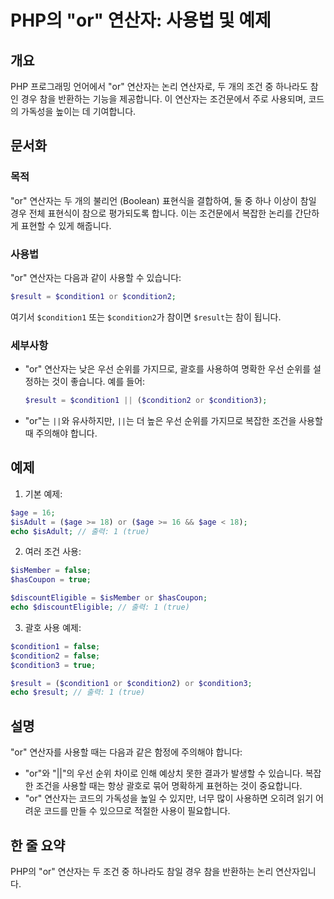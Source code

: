 <!--
Meta Description: # PHP의 "or" 연산자: 사용법 및 예제 ## 개요 PHP 프로그래밍 언어에서 "or" 연산자는 논리 연산자로, 두 개의 조건 중 하나라도 참인 경우 참을 반환하는 기능을 제공합니다. 이 연산자는 조건문에서 주로 사용되며, 코드의 가독성을 높이는 데 기여합니다. ...
Meta Keywords: 연산자는, php, result, condition1, condition2
-->

# PHP의 "or" 연산자: 사용법 및 예제

## 개요
PHP 프로그래밍 언어에서 "or" 연산자는 논리 연산자로, 두 개의 조건 중 하나라도 참인 경우 참을 반환하는 기능을 제공합니다. 이 연산자는 조건문에서 주로 사용되며, 코드의 가독성을 높이는 데 기여합니다.

## 문서화
### 목적
"or" 연산자는 두 개의 불리언 (Boolean) 표현식을 결합하여, 둘 중 하나 이상이 참일 경우 전체 표현식이 참으로 평가되도록 합니다. 이는 조건문에서 복잡한 논리를 간단하게 표현할 수 있게 해줍니다.

### 사용법
"or" 연산자는 다음과 같이 사용할 수 있습니다:
```php
$result = $condition1 or $condition2;
```
여기서 `$condition1` 또는 `$condition2`가 참이면 `$result`는 참이 됩니다.

### 세부사항
- "or" 연산자는 낮은 우선 순위를 가지므로, 괄호를 사용하여 명확한 우선 순위를 설정하는 것이 좋습니다. 예를 들어:
  ```php
  $result = $condition1 || ($condition2 or $condition3);
  ```
- "or"는 `||`와 유사하지만, `||`는 더 높은 우선 순위를 가지므로 복잡한 조건을 사용할 때 주의해야 합니다.

## 예제
1. 기본 예제:
```php
$age = 16;
$isAdult = ($age >= 18) or ($age >= 16 && $age < 18);
echo $isAdult; // 출력: 1 (true)
```

2. 여러 조건 사용:
```php
$isMember = false;
$hasCoupon = true;

$discountEligible = $isMember or $hasCoupon;
echo $discountEligible; // 출력: 1 (true)
```

3. 괄호 사용 예제:
```php
$condition1 = false;
$condition2 = false;
$condition3 = true;

$result = ($condition1 or $condition2) or $condition3;
echo $result; // 출력: 1 (true)
```

## 설명
"or" 연산자를 사용할 때는 다음과 같은 함정에 주의해야 합니다:
- "or"와 "||"의 우선 순위 차이로 인해 예상치 못한 결과가 발생할 수 있습니다. 복잡한 조건을 사용할 때는 항상 괄호로 묶어 명확하게 표현하는 것이 중요합니다.
- "or" 연산자는 코드의 가독성을 높일 수 있지만, 너무 많이 사용하면 오히려 읽기 어려운 코드를 만들 수 있으므로 적절한 사용이 필요합니다.

## 한 줄 요약
PHP의 "or" 연산자는 두 조건 중 하나라도 참일 경우 참을 반환하는 논리 연산자입니다.